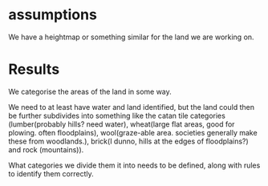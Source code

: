 # assumptions

We have a heightmap or something similar for the land we are working on.

# Results

We categorise the areas of the land in some way. 

We need to at least have water and land identified, but the land could then be further subdivides into something like the catan tile categories (lumber(probably hills? need water), wheat(large flat areas, good for plowing. often floodplains), wool(graze-able area. societies generally make these from woodlands.), brick(I dunno, hills at the edges of floodplains?) and rock (mountains)).

What categories we divide them it into needs to be defined, along with rules to identify them correctly. 